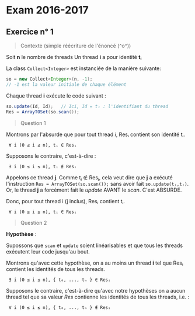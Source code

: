 # Exam 2016-2017 #

## Exercice n° 1 ##

> Contexte (simple réécriture de l'énoncé (^o^))

Soit **n** le nombre de threads
Un thread **i** a pour identité **tᵢ**

La class ```Collect<Integer>``` est instanciée de la manière suivante:

```java
so = new Collect<Integer>(n, -1);
// -1 est la valeur initiale de chaque élément
```

Chaque thread **i** exécute le code suivant :

```java
so.update(Id, Id);   // Ici, Id = tᵢ : l'identifiant du thread
Res = ArrayTOSet(so.scan());
```

> Question 1

Montrons par l'absurde que pour tout thread *i*, Resᵢ contient son identité tᵢ.

```
 ∀ i (0 ≤ i ≤ n), tᵢ ∈ Resᵢ
```

Supposons le contraire, c'est-à-dire :

```
 ∃ i (0 ≤ i ≤ n), tᵢ ∉ Resᵢ
```

Appelons ce thread **j**. Comme tⱼ ∉ Resⱼ, cela veut dire que **j**
a exécuté l'instruction ```Res = ArrayTOSet(so.scan());```
sans avoir fait ```so.update(tⱼ,tⱼ)```.
Or, le thread **j** a forcément fait le *update* AVANT le *scan*. C'est ABSURDE.

Donc, pour tout thread i (j inclus), Resᵢ contient tᵢ.

```
 ∀ i (0 ≤ i ≤ n), tᵢ ∈ Resᵢ
```

> Question 2

**Hypothèse** :

Supossons que ```scan``` et ```update``` soient linéarisables
et que tous les threads exécutent leur code jusqu'au bout.

Montrons qu'avec cette hypothèse, on a au moins un thread **i** tel que Resᵢ contient les identités de tous les threads.

```
 ∃ i (0 ≤ i ≤ n), { t₀, ..., tₙ } ∈ Resᵢ
```

Supposons le contraire, c'est-à-dire qu'avec notre hypothèses on a aucun thread
tel que sa valeur *Res* contienne les identités de tous les threads, i.e. :

```
 ∀ i (0 ≤ i ≤ n), { t₀, ..., tₙ } ∉ Resᵢ
```
